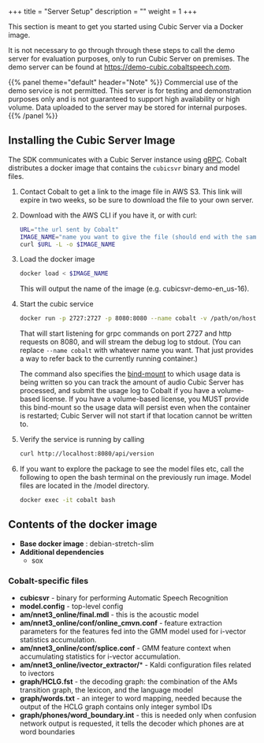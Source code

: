 +++
title = "Server Setup"
description = ""
weight = 1
+++

This section is meant to get you started using Cubic Server via a Docker image.

It is not necessary to go through through these steps to call the demo server for evaluation purposes, only to run Cubic Server on premises.  The demo server can be found at https://demo-cubic.cobaltspeech.com.

{{% panel theme="default" header="Note" %}}
Commercial use of the demo service is not permitted. This server is for testing and demonstration purposes only and is not guaranteed to support high availability or high volume. Data uploaded to the server may be stored for internal purposes.
{{% /panel %}}

## Installing the Cubic Server Image

The SDK communicates with a Cubic Server instance using [gRPC](https://grpc.io).  Cobalt distributes a docker image that contains the `cubicsvr` binary and model files.

<!--more-->

1. Contact Cobalt to get a link to the image file in AWS S3.  This link will expire in two weeks, so be sure to download the file to your own server.

2. Download with the AWS CLI if you have it, or with curl:

    ```bash
    URL="the url sent by Cobalt"
    IMAGE_NAME="name you want to give the file (should end with the same extension as the url, usually bz2)"
    curl $URL -L -o $IMAGE_NAME
    ```

3. Load the docker image

    ```bash
    docker load < $IMAGE_NAME
    ```

    This will output the name of the image (e.g. cubicsvr-demo-en_us-16).

4. Start the cubic service

    ```bash
    docker run -p 2727:2727 -p 8080:8080 --name cobalt -v /path/on/host/usage-log:/usage cubicsvr-demo-en_us-16
    ```

    That will start listening for grpc commands on port 2727 and http requests on 8080, and will stream the debug log to stdout.  (You can replace `--name cobalt` with whatever name you want.  That just provides a way to refer back to the currently running container.) 

    The command also specifies the [bind-mount](https://docs.docker.com/storage/bind-mounts/) to which usage data is being written so you can track the amount of audio Cubic Server has processed, and submit the usage log to Cobalt if you have a volume-based license. If you have a volume-based license, you MUST provide this bind-mount so the usage data will persist even when the container is restarted; Cubic Server will not start if that location cannot be written to.

5. Verify the service is running by calling

    ```bash
    curl http://localhost:8080/api/version
    ```

6. If you want to explore the package to see the model files etc, call the following to open the bash terminal on the previously run image.  Model files are located in the /model directory.

    ```bash
    docker exec -it cobalt bash
    ```

## Contents of the docker image

- **Base docker image** : debian-stretch-slim
- **Additional dependencies**
  - sox

### Cobalt-specific files

- **cubicsvr** - binary for performing Automatic Speech Recognition
- **model.config** - top-level config
- **am/nnet3_online/final.mdl** - this is the acoustic model
- **am/nnet3_online/conf/online_cmvn.conf** - feature extraction parameters for the features fed into the GMM model used for i-vector statistics accumulation.
- **am/nnet3_online/conf/splice.conf** - GMM feature context when accumulating statistics for i-vector accumulation. 
- **am/nnet3_online/ivector_extractor/*** - Kaldi configuration files related to ivectors  
- **graph/HCLG.fst** - the decoding graph: the combination of the AMs transition graph, the lexicon, and the language model
- **graph/words.txt** - an integer to word mapping, needed because the output of the HCLG graph contains only integer symbol IDs
- **graph/phones/word_boundary.int** - this is needed only when confusion network output is requested, it tells the decoder which phones are at word boundaries
